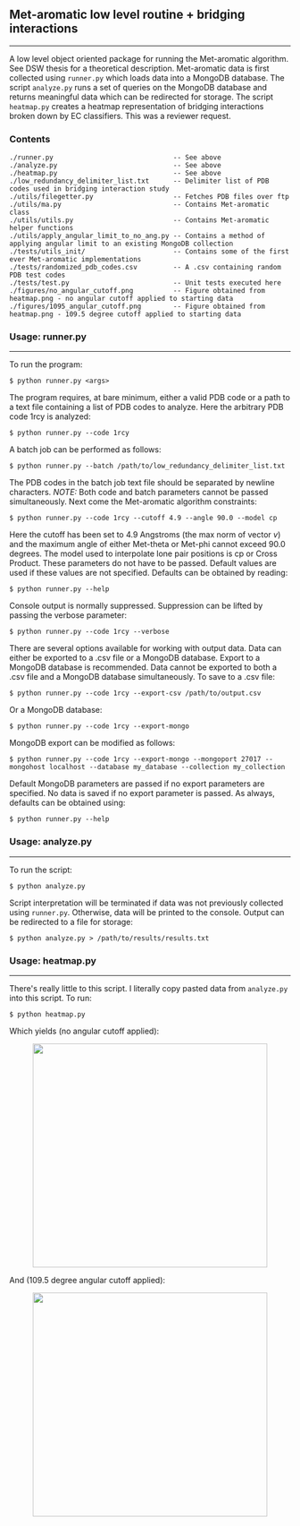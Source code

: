 ## Met-aromatic low level routine + bridging interactions
---  
A low level object oriented package for running the Met-aromatic algorithm. See DSW thesis for a theoretical description. Met-aromatic data is first collected using ```runner.py``` which loads data into a MongoDB database. The script ```analyze.py``` runs a set of queries on the MongoDB database and returns meaningful data which can be redirected for storage. The script ```heatmap.py``` creates a heatmap representation of bridging interactions broken down by EC classifiers. This was a reviewer request.

### Contents
```
./runner.py                              -- See above
./analyze.py                             -- See above
./heatmap.py                             -- See above
./low_redundancy_delimiter_list.txt      -- Delimiter list of PDB codes used in bridging interaction study
./utils/filegetter.py                    -- Fetches PDB files over ftp
./utils/ma.py                            -- Contains Met-aromatic class
./utils/utils.py                         -- Contains Met-aromatic helper functions
./utils/apply_angular_limit_to_no_ang.py -- Contains a method of applying angular limit to an existing MongoDB collection
./tests/utils_init/                      -- Contains some of the first ever Met-aromatic implementations
./tests/randomized_pdb_codes.csv         -- A .csv containing random PDB test codes
./tests/test.py                          -- Unit tests executed here
./figures/no_angular_cutoff.png          -- Figure obtained from heatmap.png - no angular cutoff applied to starting data
./figures/1095_angular_cutoff.png        -- Figure obtained from heatmap.png - 109.5 degree cutoff applied to starting data
```

### Usage: runner.py
---
To run the program:
```
$ python runner.py <args>
```
The program requires, at bare minimum, either a valid PDB code or a path to a text file containing a list of PDB codes to analyze. Here the arbitrary PDB code 1rcy is analyzed:
```
$ python runner.py --code 1rcy
```
A batch job can be performed as follows:
```
$ python runner.py --batch /path/to/low_redundancy_delimiter_list.txt
```
The PDB codes in the batch job text file should be separated by newline characters. *NOTE:* Both code and batch parameters cannot be passed simultaneously. Next come the Met-aromatic algorithm constraints:
```
$ python runner.py --code 1rcy --cutoff 4.9 --angle 90.0 --model cp
```
Here the cutoff has been set to 4.9 Angstroms (the max norm of vector *v*) and the maximum angle of either Met-theta or Met-phi cannot exceed 90.0 degrees. The model used to interpolate lone pair positions is cp or Cross Product. These parameters do not have to be passed. Default values are used if these values are not specified. Defaults can be obtained by reading:
```
$ python runner.py --help
```
Console output is normally suppressed. Suppression can be lifted by passing the verbose parameter:
```
$ python runner.py --code 1rcy --verbose
```
There are several options available for working with output data. Data can either be exported to a .csv file or a MongoDB database. Export to a MongoDB database is recommended. Data cannot be exported to both a .csv file and a MongoDB database simultaneously. To save to a .csv file:
```
$ python runner.py --code 1rcy --export-csv /path/to/output.csv
```
Or a MongoDB database:
```
$ python runner.py --code 1rcy --export-mongo
```
MongoDB export can be modified as follows:
```
$ python runner.py --code 1rcy --export-mongo --mongoport 27017 --mongohost localhost --database my_database --collection my_collection
```
Default MongoDB parameters are passed if no export parameters are specified. No data is saved if no export parameter is passed. As always, defaults can be obtained using:
```
$ python runner.py --help
```

### Usage: analyze.py
---
To run the script:
```
$ python analyze.py
```
Script interpretation will be terminated if data was not previously collected using ```runner.py```. Otherwise, data will be printed to the console. Output can be redirected to a file for storage:
```
$ python analyze.py > /path/to/results/results.txt
```

### Usage: heatmap.py
---
There's really little to this script. I literally copy pasted data from ```analyze.py``` into this script. To run:
```
$ python heatmap.py
```
Which yields (no angular cutoff applied):
<p align="center">
  <img width="420" height="400" src="https://github.com/dsw7/DSW-Thesis/blob/master/thesis_Met-aromatic_workdir_LOWLEVEL/figures/no_angular_cutoff.png">
</p>
And (109.5 degree angular cutoff applied):
<p align="center">
  <img width="420" height="400" src="https://github.com/dsw7/DSW-Thesis/blob/master/thesis_Met-aromatic_workdir_LOWLEVEL/figures/1095_angular_cutoff.png">
</p>

